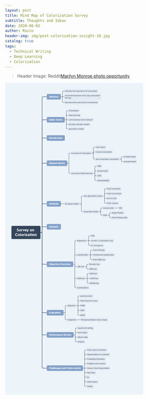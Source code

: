```yaml
---
layout: post
title: Mind Map of Colorization Survey
subtitle: Thoughts and Ideas
date: 2020-06-03
author: Rasin
header-img: img/post-colorization-insight-10.jpg
catalog: true
tags:
  - Technical Writing
  - Deep Learning
  - Colorization
---
```


> Header Image: Reddit[Marilyn Monroe photo opportunity](https://www.reddit.com/r/Colorization/comments/gvbjhl/marilyn_monroe_photo_opportunity/)

![](https://github.com/rasin-tsukuba/blog-images/blob/master/img/20200603194655.png?raw=true)